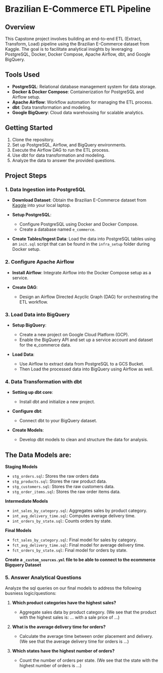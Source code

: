 # Brazilian E-Commerce ETL Pipeline

## Overview

This Capstone project involves building an end-to-end ETL (Extract, Transform, Load) pipeline using the Brazilian E-Commerce dataset from Kaggle. The goal is to facilitate analytical insights by leveraging PostgreSQL, Docker, Docker Compose, Apache Airflow, dbt, and Google BigQuery.

## Tools Used

- **PostgreSQL**: Relational database management system for data storage.
- **Docker & Docker Compose**: Containerization for PostgreSQL and Airflow setup.
- **Apache Airflow**: Workflow automation for managing the ETL process.
- **dbt**: Data transformation and modeling.
- **Google BigQuery**: Cloud data warehousing for scalable analytics.

## Getting Started

1. Clone the repository.
2. Set up PostgreSQL, Airflow, and BigQuery environments.
3. Execute the Airflow DAG to run the ETL process.
4. Use dbt for data transformation and modeling.
5. Analyze the data to answer the provided questions.

## Project Steps

### 1. Data Ingestion into PostgreSQL

- **Download Dataset**: Obtain the Brazilian E-Commerce dataset from [Kaggle](https://www.kaggle.com/datasets/olistbr/brazilian-ecommerce) into your local laptop.
  
- **Setup PostgreSQL**: 
  - Configure PostgreSQL using Docker and Docker Compose.
  - Create a database named `e_commerce`.

- **Create Tables/Ingest Data**: Load the data into PostgreSQL tables using an `init.sql` script  that can be found in the `infra_setup` folder during Docker setup.

### 2. Configure Apache Airflow

- **Install Airflow**: Integrate Airflow into the Docker Compose setup as a service.

- **Create DAG**: 
  - Design an Airflow Directed Acyclic Graph (DAG) for orchestrating the ETL workflow.

### 3. Load Data into BigQuery

- **Setup BigQuery**: 
  - Create a new project on Google Cloud Platform (GCP).
  - Enable the BigQuery API and set up a service account and dataset for the e_commerce data.

- **Load Data**: 
  - Use Airflow to extract data from PostgreSQL to a GCS Bucket.
  - Then Load the processed data into BigQuery using Airflow as well.

### 4. Data Transformation with dbt

- **Setting up dbt core**: 
  - Install dbt and initialize a new project.

- **Configure dbt**: 
  - Connect dbt to your BigQuery dataset.

- **Create Models**:
  - Develop dbt models to clean and structure the data for analysis.

## The Data Models are:

**Staging Models**
- `stg_orders.sql`: Stores the raw orders data
- `stg_products.sql`: Stores the raw product data.
- `stg_customers.sql`: Stores the raw customers data.
- `stg_order_items.sql`: Stores the raw order items data.

**Intermediate Models**
- `int_sales_by_category.sql`: Aggregates sales by product category.
- `int_avg_delivery_time.sql`: Computes average delivery time.
- `int_orders_by_state.sql`: Counts orders by state.

**Final Models**
- `fct_sales_by_category.sql`: Final model for sales by category.
- `fct_avg_delivery_time.sql`: Final model for average delivery time.
- `fct_orders_by_state.sql`: Final model for orders by state.

**Create a `_custom_sources.yml` file to be able to connect to the ecommerce Bigquery Dataset**

### 5. Answer Analytical Questions

Analyze the sql queries on our final models to address the following busniess logic/questions:

1. **Which product categories have the highest sales?**
   - Aggregate sales data by product category.
   (We see that the product with the highest sales is: ... with a sale price of ...)

2. **What is the average delivery time for orders?**
   - Calculate the average time between order placement and delivery.
   (We see that the average delivery time for orders is ...)

3. **Which states have the highest number of orders?**
   - Count the number of orders per state.
   (We see that the state with the highest number of orders is ...)